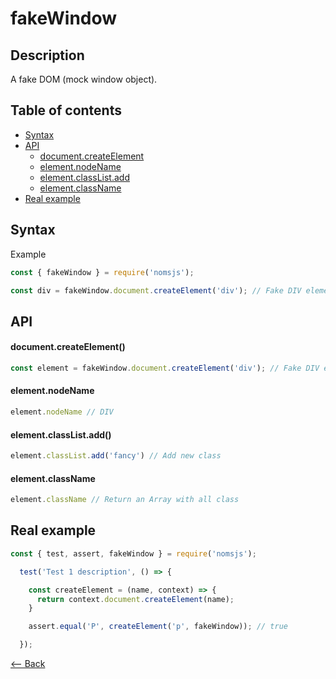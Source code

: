 # fakeWindow

## Description

A fake DOM (mock window object).

## Table of contents

- [Syntax](#Syntax)
- [API](#API)
  - [document.createElement](#document.createElement)
  - [element.nodeName](#element.nodeName)
  - [element.classList.add](#element.classList.add)
  - [element.className](#element.className)
- [Real example](#Real-example)

## Syntax

Example

```js
const { fakeWindow } = require('nomsjs');

const div = fakeWindow.document.createElement('div'); // Fake DIV element
```

## API

#### document.createElement()

```js
const element = fakeWindow.document.createElement('div'); // Fake DIV element
```

#### element.nodeName

```js
element.nodeName // DIV
```

#### element.classList.add()

```js
element.classList.add('fancy') // Add new class
```

#### element.className

```js
element.className // Return an Array with all class
```

## Real example

```js
const { test, assert, fakeWindow } = require('nomsjs');

  test('Test 1 description', () => {

    const createElement = (name, context) => {
      return context.document.createElement(name);
    }

    assert.equal('P', createElement('p', fakeWindow)); // true

  });
```

[<-- Back](https://github.com/afonsopacifer/nomsjs/blob/master/README.md)
